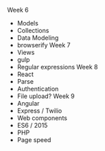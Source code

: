 Week 6
 - Models
 - Collections
 - Data Modeling
 - browserify
Week 7
 - Views
 - gulp
 - Regular expressions
Week 8
 - React
 - Parse
 - Authentication
 - File upload?
Week 9
 - Angular
 - Express / Twilio
 - Web components
 - ES6 / 2015
 - PHP
 - Page speed

